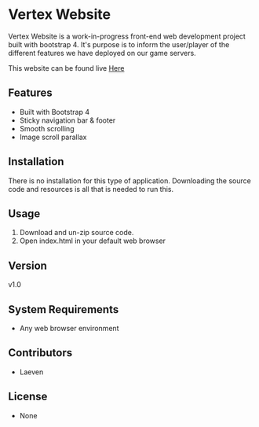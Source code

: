 # Vertex Website
Vertex Website is a work-in-progress front-end web development project built with bootstrap 4. It's purpose is to inform the user/player of the different features we have deployed on our game servers.

This website can be found live [Here](https://www.vertexmc.org/)


## Features
* Built with Bootstrap 4
* Sticky navigation bar & footer
* Smooth scrolling
* Image scroll parallax

## Installation
There is no installation for this type of application. Downloading the source code and resources is all that is needed to run this.

## Usage
1. Download and un-zip source code.
2. Open index.html in your default web browser

## Version
v1.0

## System Requirements
* Any web browser environment

## Contributors
* Laeven

## License
* None
